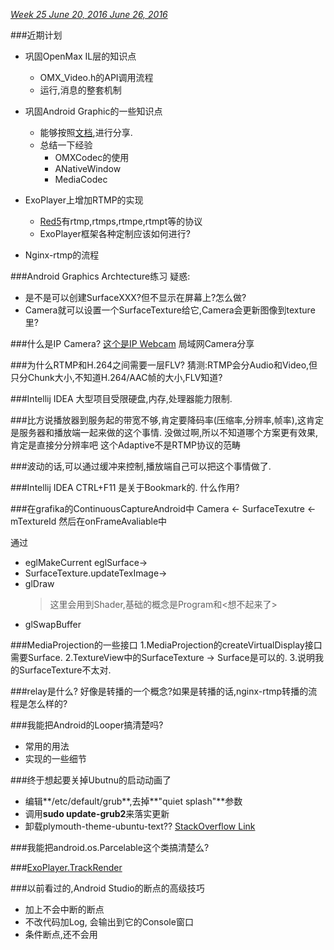 *[Week 25	June 20, 2016	June 26, 2016](http://www.epochconverter.com/weeks/2016)*

###近期计划
* 巩固OpenMax IL层的知识点
  * OMX_Video.h的API调用流程
  * 运行,消息的整套机制
* 巩固Android Graphic的一些知识点
  * 能够按照[文档](https://source.android.com/devices/graphics/architecture.html),进行分享.
  * 总结一下经验
    * OMXCodec的使用
    * ANativeWindow
    * MediaCodec
* ExoPlayer上增加RTMP的实现
  * [Red5](https://github.com/Red5/red5-client/tree/master/src/main/java/org/red5/client/net)有rtmp,rtmps,rtmpe,rtmpt等的协议
  * ExoPlayer框架各种定制应该如何进行?

* Nginx-rtmp的流程

###Android Graphics Archtecture练习
疑惑:
* 是不是可以创建SurfaceXXX?但不显示在屏幕上?怎么做?
* Camera就可以设置一个SurfaceTexture给它,Camera会更新图像到texture里?

###什么是IP Camera?
[这个是IP Webcam](https://play.google.com/store/apps/details?id=com.pas.webcam&hl=en)
局域网Camera分享

###为什么RTMP和H.264之间需要一层FLV?
猜测:RTMP会分Audio和Video,但只分Chunk大小,不知道H.264/AAC帧的大小,FLV知道?

###Intellij IDEA 大型项目受限硬盘,内存,处理器能力限制.

###比方说播放器到服务起的带宽不够,肯定要降码率(压缩率,分辨率,帧率),这肯定是服务器和播放端一起来做的这个事情.
没做过啊,所以不知道哪个方案更有效果,肯定是直接分分辨率吧
这个Adaptive不是RTMP协议的范畴

###波动的话,可以通过缓冲来控制,播放端自己可以把这个事情做了.

###Intellij IDEA CTRL+F11 是关于Bookmark的.
什么作用?

###在grafika的ContinuousCaptureAndroid中
Camera <- SurfaceTexutre <- mTextureId
然后在onFrameAvaliable中

通过
* eglMakeCurrent eglSurface->
* SurfaceTexture.updateTexImage->
* glDraw 
  > 这里会用到Shader,基础的概念是Program和<想不起来了>
* glSwapBuffer

###MediaProjection的一些接口
1.MediaProjection的createVirtualDisplay接口需要Surface.
2.TextureView中的SurfaceTexture -> Surface是可以的.
3.说明我的SurfaceTexture不太对.

###relay是什么?
好像是转播的一个概念?如果是转播的话,nginx-rtmp转播的流程是怎么样的?

###我能把Android的Looper搞清楚吗?
* 常用的用法
* 实现的一些细节

###终于想起要关掉Ubutnu的启动动画了
* 编辑**/etc/default/grub**,去掉**"quiet splash"**参数
* 调用**sudo update-grub2**来落实更新
* 卸载plymouth-theme-ubuntu-text??
[StackOverflow Link](http://askubuntu.com/a/33420)

###我能把android.os.Parcelable这个类搞清楚么?

###[ExoPlayer.TrackRender](../../multimedia/exoplayer.md)

###以前看过的,Android Studio的断点的高级技巧
* 加上不会中断的断点
* 不改代码加Log, 会输出到它的Console窗口
* 条件断点,还不会用
